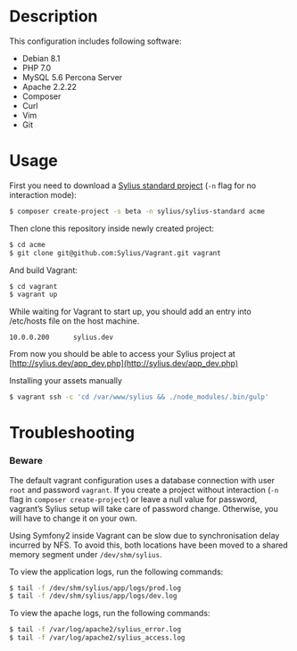 # Description
This configuration includes following software:

* Debian 8.1
* PHP 7.0
* MySQL 5.6 Percona Server
* Apache 2.2.22
* Composer
* Curl
* Vim
* Git

# Usage

First you need to download a [Sylius standard project](https://github.com/Sylius/Sylius-Standard) (`-n` flag for no interaction mode):
```bash
$ composer create-project -s beta -n sylius/sylius-standard acme
```

Then clone this repository inside newly created project:
```bash
$ cd acme
$ git clone git@github.com:Sylius/Vagrant.git vagrant
```

And build Vagrant:
```bash
$ cd vagrant
$ vagrant up
```

While waiting for Vagrant to start up, you should add an entry into /etc/hosts file on the host machine.

```
10.0.0.200      sylius.dev
```

From now you should be able to access your Sylius project at [http://sylius.dev/app_dev.php](http://sylius.dev/app_dev.php)

Installing your assets manually

```bash
$ vagrant ssh -c 'cd /var/www/sylius && ./node_modules/.bin/gulp'
```

# Troubleshooting

### Beware

The default vagrant configuration uses a database connection with user `root` and password `vagrant`. If you create a project without interaction (`-n` flag in `composer create-project`) or leave a null value for password, vagrant’s Sylius setup will take care of password change. Otherwise, you will have to change it on your own.

Using Symfony2 inside Vagrant can be slow due to synchronisation delay incurred by NFS. To avoid this, both locations have been moved to a shared memory segment under ``/dev/shm/sylius``.

To view the application logs, run the following commands:

```bash
$ tail -f /dev/shm/sylius/app/logs/prod.log
$ tail -f /dev/shm/sylius/app/logs/dev.log
```

To view the apache logs, run the following commands:

```bash
$ tail -f /var/log/apache2/sylius_error.log
$ tail -f /var/log/apache2/sylius_access.log
```
